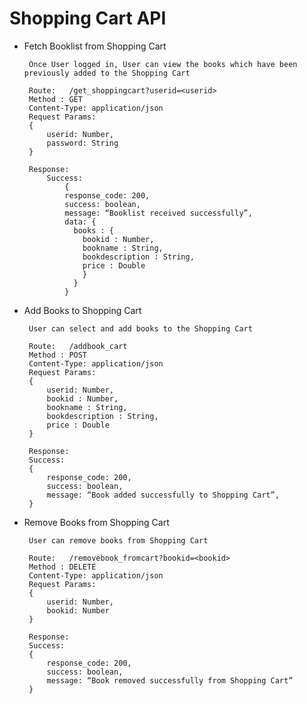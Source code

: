 # Shopping Cart API


*  Fetch Booklist from Shopping Cart

        Once User logged in, User can view the books which have been previously added to the Shopping Cart
        
        Route:   /get_shoppingcart?userid=<userid>
        Method : GET
        Content-Type: application/json
        Request Params:
        {
            userid: Number,
            password: String
        }

        Response:
            Success:
                {
                response_code: 200,
                success: boolean,
                message: “Booklist received successfully”,
                data: {
                  books : {
                    bookid : Number,
                    bookname : String,
                    bookdescription : String,
                    price : Double
                    }
                  }
                }

        
*  Add Books to Shopping Cart

        User can select and add books to the Shopping Cart
        
        Route:   /addbook_cart
        Method : POST
        Content-Type: application/json
        Request Params:
        {
            userid: Number,
            bookid : Number,
            bookname : String,
            bookdescription : String,
            price : Double
        }

        Response:
        Success:
        {
            response_code: 200,
            success: boolean,
            message: “Book added successfully to Shopping Cart”,
        }

*  Remove Books from Shopping Cart

        User can remove books from Shopping Cart
        
        Route:   /removebook_fromcart?bookid=<bookid>
        Method : DELETE
        Content-Type: application/json
        Request Params:
        {
            userid: Number,
            bookid: Number
        }

        Response:
        Success:
        {
            response_code: 200,
            success: boolean,
            message: “Book removed successfully from Shopping Cart”
        }
